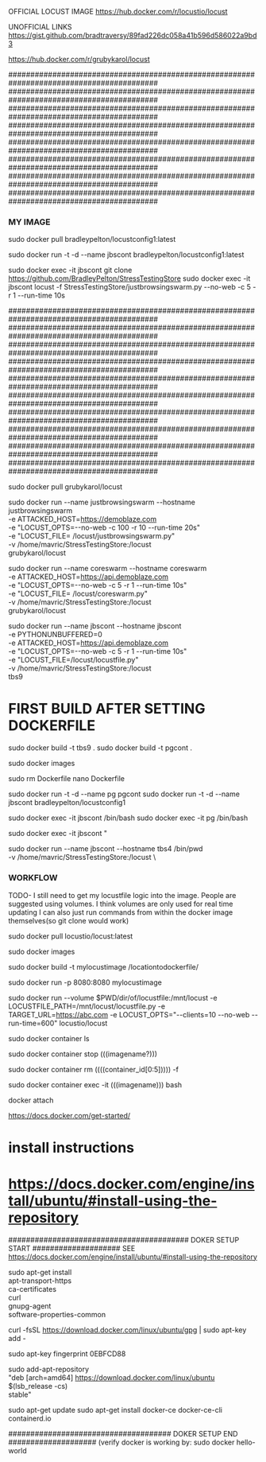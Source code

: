 
OFFICIAL LOCUST IMAGE
https://hub.docker.com/r/locustio/locust

UNOFFICIAL LINKS
https://gist.github.com/bradtraversy/89fad226dc058a41b596d586022a9bd3
<!-- THE ONE BELOW IS THE BEST LINK -->
https://hub.docker.com/r/grubykarol/locust

##########################################################################################
##########################################################################################
##########################################################################################
##########################################################################################
##########################################################################################
##########################################################################################
##########################################################################################
##########################################################################################

### MY IMAGE
<!-- WORKING DO NOT TOUCH -->
sudo docker pull bradleypelton/locustconfig1:latest

sudo docker run -t -d --name jbscont bradleypelton/locustconfig1:latest

sudo docker exec -it jbscont git clone https://github.com/BradleyPelton/StressTestingStore
sudo docker exec -it jbscont locust -f StressTestingStore/justbrowsingswarm.py --no-web -c 5 -r 1 --run-time 10s

##########################################################################################
##########################################################################################
##########################################################################################
##########################################################################################
##########################################################################################
##########################################################################################
##########################################################################################
##########################################################################################
##########################################################################################
##########################################################################################




<!-- grubys image -->
sudo docker pull grubykarol/locust

<!-- WORKING, DO NOT TOUCH -->
<!-- justbrowsingswarm -->
sudo docker run --name justbrowsingswarm --hostname justbrowsingswarm \
-e ATTACKED_HOST=https://demoblaze.com \
-e "LOCUST_OPTS=--no-web -c 100 -r 10 --run-time 20s" \
-e "LOCUST_FILE= /locust/justbrowsingswarm.py" \
-v /home/mavric/StressTestingStore:/locust \
grubykarol/locust

<!-- coreswarm -->
sudo docker run --name coreswarm --hostname coreswarm \
-e ATTACKED_HOST=https://api.demoblaze.com \
-e "LOCUST_OPTS=--no-web -c 5 -r 1 --run-time 10s" \
-e "LOCUST_FILE= /locust/coreswarm.py" \
-v /home/mavric/StressTestingStore:/locust \
grubykarol/locust

<!-- mycontiner EXPIREMENTATION -->
sudo docker run --name jbscont --hostname jbscont \
-e PYTHONUNBUFFERED=0 \
-e ATTACKED_HOST=https://api.demoblaze.com \
-e "LOCUST_OPTS=--no-web -c 5 -r 1 --run-time 10s" \
-e "LOCUST_FILE=/locust/locustfile.py" \
-v /home/mavric/StressTestingStore:/locust \
tbs9 



# FIRST BUILD AFTER SETTING DOCKERFILE
sudo docker build -t tbs9 . 
sudo docker build -t pgcont . 

sudo docker images

sudo rm Dockerfile
nano Dockerfile


sudo docker run -t -d --name pg pgcont
sudo docker run -t -d --name jbscont bradleypelton/locustconfig1
<!-- #### ^ runs the container and leave its open -->

sudo docker exec -it jbscont /bin/bash
sudo docker exec -it  pg /bin/bash
<!-- ### ^ opens bash from within the container   -->

sudo docker exec -it jbscont "

sudo docker run --name jbscont --hostname tbs4 /bin/pwd \
-v /home/mavric/StressTestingStore:/locust \



### WORKFLOW
TODO- I still need to get my locustfile logic into the image.
People are suggested using volumes. I think volumes are only used for real time updating
I can also just run commands from within the docker image themselves(so git clone would work)

sudo docker pull locustio/locust:latest
<!-- Pull retrieves the image from the dockerhub  -->

sudo docker images
<!-- Prints a list of all images on this system -->

sudo docker build -t mylocustimage /locationtodockerfile/
<!-- builds an image with name mylocustimage where dockefile is located at /location... -->

<!-- Example run -->
sudo docker run -p 8080:8080 mylocustimage

sudo docker run --volume $PWD/dir/of/locustfile:/mnt/locust -e LOCUSTFILE_PATH=/mnt/locust/locustfile.py -e TARGET_URL=https://abc.com -e LOCUST_OPTS="--clients=10 --no-web --run-time=600" locustio/locust



sudo docker container ls
<!-- this will show us our running containers, ls -a for all -->

sudo docker container stop (((imagename?)))
<!-- stop a docker container without removing it -->

sudo docker container rm ((((container_id[0:5])))) -f 
<!-- kill a docker container AND REMOVE IT BY FORCE-->


sudo docker container exec -it (((imagename))) bash
<!-- enters into a container -->
docker attach







https://docs.docker.com/get-started/



# install instructions
# https://docs.docker.com/engine/install/ubuntu/#install-using-the-repository
######################################### DOKER SETUP START
#################### SEE https://docs.docker.com/engine/install/ubuntu/#install-using-the-repository

sudo apt-get install \
    apt-transport-https \
    ca-certificates \
    curl \
    gnupg-agent \
    software-properties-common

curl -fsSL https://download.docker.com/linux/ubuntu/gpg | sudo apt-key add -

sudo apt-key fingerprint 0EBFCD88 

sudo add-apt-repository \
   "deb [arch=amd64] https://download.docker.com/linux/ubuntu \
   $(lsb_release -cs) \
   stable"

sudo apt-get update
sudo apt-get install docker-ce docker-ce-cli containerd.io

##################################### DOKER SETUP END
#################### (verify docker is working by: sudo docker hello-world

